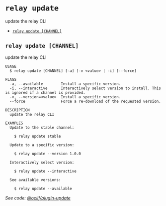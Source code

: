 `relay update`
==============

update the relay CLI

* [`relay update [CHANNEL]`](#relay-update-channel)

## `relay update [CHANNEL]`

update the relay CLI

```
USAGE
  $ relay update [CHANNEL] [-a] [-v <value> | -i] [--force]

FLAGS
  -a, --available        Install a specific version.
  -i, --interactive      Interactively select version to install. This is ignored if a channel is provided.
  -v, --version=<value>  Install a specific version.
  --force                Force a re-download of the requested version.

DESCRIPTION
  update the relay CLI

EXAMPLES
  Update to the stable channel:

    $ relay update stable

  Update to a specific version:

    $ relay update --version 1.0.0

  Interactively select version:

    $ relay update --interactive

  See available versions:

    $ relay update --available
```

_See code: [@oclif/plugin-update](https://github.com/oclif/plugin-update/blob/v3.0.3/src/commands/update.ts)_

